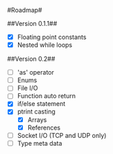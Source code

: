 #Roadmap#

##Version 0.1.1##
 - [x] Floating point constants
 - [x] Nested while loops

##Version 0.2##
 - [ ] 'as' operator
 - [ ] Enums
 - [ ] File I/O
 - [ ] Function auto return
 - [x] if/else statement
 - [x] ptrint casting
   - [x] Arrays
   - [x] References
 - [ ] Socket I/O (TCP and UDP only)
 - [ ] Type meta data